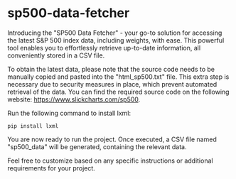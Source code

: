 # sp500-data-fetcher
Introducing the "SP500 Data Fetcher" - your go-to solution for accessing the latest S&P 500 index data, including weights, with ease. This powerful tool enables you to effortlessly retrieve up-to-date information, all conveniently stored in a CSV file.

To obtain the latest data, please note that the source code needs to be manually copied and pasted into the "html_sp500.txt" file. This extra step is necessary due to security measures in place, which prevent automated retrieval of the data. You can find the required source code on the following website: https://www.slickcharts.com/sp500.

Run the following command to install lxml:

```
pip install lxml
```

You are now ready to run the project. Once executed, a CSV file named "sp500_data" will be generated, containing the relevant data. 

Feel free to customize based on any specific instructions or additional requirements for your project.

